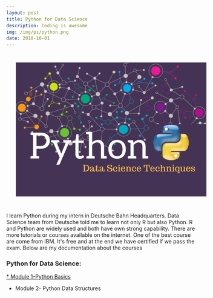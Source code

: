 ```yaml
---
layout: post
title: Python for Data Science
description: Coding is awesome
img: /img/pi/python.png
date: 2018-10-01
---
```


<img class="center" src="/img/pi/python2.png" style="padding:25px">

I learn Python during my intern in Deutsche Bahn Headquarters. Data Science team from Deutsche told me to learn not only R but also Python. R and Python are widely used and both have own strong capability. There are more tutorials or courses available on the internet. One of the best course are come from IBM. It's free and at the end we have certified if we pass the exam. Below are my documentation about the courses

### Python for Data Science: 

 [* Module 1-Python Basics](https://itsmecevi.github.io/Module-1-Python-Basics/)
  
 * Module 2- Python Data Structures
